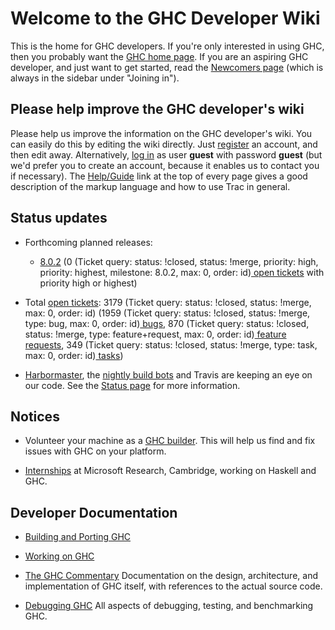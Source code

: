 # Welcome to the GHC Developer Wiki


This is the home for GHC developers. If you're only interested in using GHC,
then you probably want the [ GHC home page](http://www.haskell.org/ghc). If you are an aspiring GHC developer,
and just want to get started, read the [Newcomers page](newcomers) (which is always in the
sidebar under "Joining in").

## Please help improve the GHC developer's wiki


Please help us improve the information on the GHC developer's wiki. You can easily do this by editing the wiki directly. Just [ register](https://ghc.haskell.org/trac/ghc/register) an account, and then edit away. Alternatively, [ log in](https://ghc.haskell.org/trac/ghc/login) as user **guest** with password **guest** (but we'd prefer you to create an account, because it enables us to contact you if necessary). The [ Help/Guide](https://ghc.haskell.org/trac/ghc/wiki/TracGuide) link at the top of every page gives a good description of the markup language and how to use Trac in general.

## Status updates

- Forthcoming planned releases:

  - [8.0.2](status/ghc-8.0.2) (0 (Ticket query: status: !closed, status: !merge, priority: high, priority: highest, milestone: 8.0.2, max: 0, order: id)[ open tickets](https://ghc.haskell.org/trac/ghc/query?status=!closed&priority=high&priority=highest&milestone=8.0.2&order=priority) with priority high or highest) 

- Total [ open tickets](https://ghc.haskell.org/trac/ghc/query?status=!closed&order=priority): 3179 (Ticket query: status: !closed, status: !merge, max: 0, order: id) (1959 (Ticket query: status: !closed, status: !merge, type: bug, max: 0, order: id)[ bugs](https://ghc.haskell.org/trac/ghc/query?status=!closed&order=priority&type=bug), 870 (Ticket query: status: !closed, status: !merge, type: feature+request, max: 0, order: id)[ feature requests](https://ghc.haskell.org/trac/ghc/query?status=!closed&order=priority&type=feature+request), 349 (Ticket query: status: !closed, status: !merge, type: task, max: 0, order: id)[ tasks](https://ghc.haskell.org/trac/ghc/query?status=!closed&order=priority&type=task)) 

- [ Harbormaster](https://phabricator.haskell.org/diffusion/GHC/history/), the [ nightly build bots](http://haskell.inf.elte.hu/builders/) and Travis [](http://travis-ci.org/ghc/ghc/builds)  are keeping an eye on our code. See the [Status page](status) for more information. 

## Notices

- Volunteer your machine as a [GHC builder](builder). This will help us find and fix issues with GHC on your platform. 

- [Internships](internships) at Microsoft Research, Cambridge, working on Haskell and GHC. 

## Developer Documentation

- [Building and Porting GHC](building)

- [Working on GHC ](working-conventions)

- [The GHC Commentary](commentary)
  Documentation on the design, architecture, and implementation of GHC itself, with references to the actual source code. 

- [Debugging GHC](debugging)
  All aspects of debugging, testing, and benchmarking GHC. 
